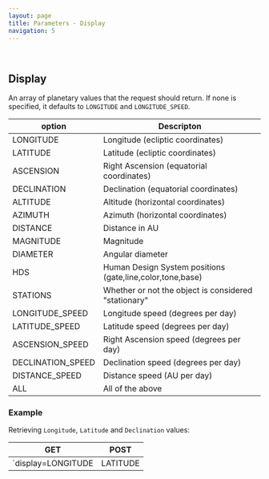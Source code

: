 ```yaml
---
layout: page
title: Parameters - Display
navigation: 5
---
```


<style>
	.inner a {
		color: royalblue;
		font-weight: bold;
	}
	.inner code {
		font-size: 100%;
	}
	.navigation li {
		padding: 0.3vh;
	}
	.sidebar {
		min-width: 300px;
	}
	.sidebar .sidebar-main {
	    height: calc(100% - 50px);
	    overflow-y: auto;
	}
</style>

<br>

## Display

An array of planetary values that the request should return. If none is specified, it defaults to `LONGITUDE` and `LONGITUDE_SPEED`.

| option | Descripton |
|---|---|
| LONGITUDE | Longitude (ecliptic coordinates) |
| LATITUDE | Latitude (ecliptic coordinates) |
| ASCENSION | Right Ascension (equatorial coordinates) |
| DECLINATION | Declination (equatorial coordinates) |
| ALTITUDE | Altitude (horizontal coordinates) |
| AZIMUTH | Azimuth (horizontal coordinates) |
| DISTANCE | Distance in AU |
| MAGNITUDE | Magnitude |
| DIAMETER | Angular diameter |
| HDS | Human Design System positions (gate,line,color,tone,base) |
| STATIONS | Whether or not the object is considered "stationary" |
| LONGITUDE_SPEED | Longitude speed (degrees per day) |
| LATITUDE_SPEED | Latitude speed (degrees per day) |
| ASCENSION_SPEED | Right Ascension speed (degrees per day) |
| DECLINATION_SPEED | Declination speed (degrees per day) |
| DISTANCE_SPEED | Distance speed (AU per day) |
| ALL | All of the above |

### Example

Retrieving `Longitude`, `Latitude` and `Declination` values:

| GET | POST |
|---|---|
|`display=LONGITUDE|LATITUDE|DECLINATION`|`display:["LONGITUDE","LATITUDE","DECLINATION"]`|

<br><br><br>